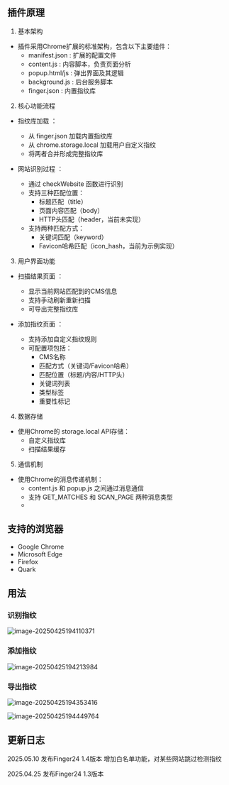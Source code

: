 ## 插件原理

1. 基本架构
- 插件采用Chrome扩展的标准架构，包含以下主要组件：
  - manifest.json : 扩展的配置文件
  - content.js : 内容脚本，负责页面分析
  - popup.html/js : 弹出界面及其逻辑
  - background.js : 后台服务脚本
  - finger.json : 内置指纹库
2. 核心功能流程
- 指纹库加载 ：
  
  - 从 finger.json 加载内置指纹库
  - 从 chrome.storage.local 加载用户自定义指纹
  - 将两者合并形成完整指纹库
- 网站识别过程 ：
  
  - 通过 checkWebsite 函数进行识别
  - 支持三种匹配位置：
    - 标题匹配（title）
    - 页面内容匹配（body）
    - HTTP头匹配（header，当前未实现）
  - 支持两种匹配方式：
    - 关键词匹配（keyword）
    - Favicon哈希匹配（icon_hash，当前为示例实现）
3. 用户界面功能
- 扫描结果页面 ：
  
  - 显示当前网站匹配到的CMS信息
  - 支持手动刷新重新扫描
  - 可导出完整指纹库
- 添加指纹页面 ：
  
  - 支持添加自定义指纹规则
  - 可配置项包括：
    - CMS名称
    - 匹配方式（关键词/Favicon哈希）
    - 匹配位置（标题/内容/HTTP头）
    - 关键词列表
    - 类型标签
    - 重要性标记
4. 数据存储
- 使用Chrome的 storage.local API存储：
  - 自定义指纹库
  - 扫描结果缓存
5. 通信机制
- 使用Chrome的消息传递机制：
  - content.js 和 popup.js 之间通过消息通信
  - 支持 GET_MATCHES 和 SCAN_PAGE 两种消息类型
  - 
## 支持的浏览器

- Google Chrome
- Microsoft Edge
- Firefox
- Quark

## 用法

### 识别指纹

![image-20250425194110371](images/image-20250425194110371.png)

### 添加指纹

![image-20250425194213984](images/image-20250425194213984.png)

### 导出指纹

![image-20250425194353416](images/image-20250425194353416.png)

![image-20250425194449764](images/image-20250425194449764.png)

## 更新日志
2025.05.10 发布Finger24 1.4版本 增加白名单功能，对某些网站跳过检测指纹

2025.04.25 发布Finger24 1.3版本
